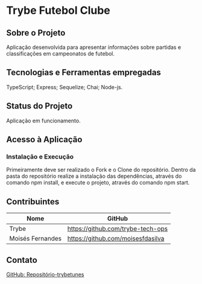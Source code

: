# Trybe Futebol Clube

## Sobre o Projeto
Aplicação desenvolvida para apresentar informações sobre partidas e classificações em campeonatos de futebol.

## Tecnologias e Ferramentas empregadas
TypeScript;
Express;
Sequelize;
Chai;
Node-js.

## Status do Projeto
Aplicação em funcionamento.

## Acesso à Aplicação
### Instalação e Execução
Primeiramente deve ser realizado o Fork e o Clone do repositório. Dentro da pasta do repositório realize a instalação das dependências, através do comando npm install, e execute o projeto, através do comando npm start.

## Contribuintes
|Nome|GitHub|
| -------- | -------- |
|Trybe|https://github.com/trybe-tech-ops|
|Moisés Fernandes|https://github.com/moisesfdasilva|

## Contato
[GitHub: Repositório-trybetunes](https://github.com/moisesfdasilva/trybetunes)
